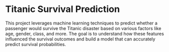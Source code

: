 # Titanic Survival Prediction
This project leverages machine learning techniques to predict whether a passenger would survive the Titanic disaster based on various factors like age, gender, class, and more. The goal is to understand how these features influenced the survival outcomes and build a model that can accurately predict survival probabilities.
